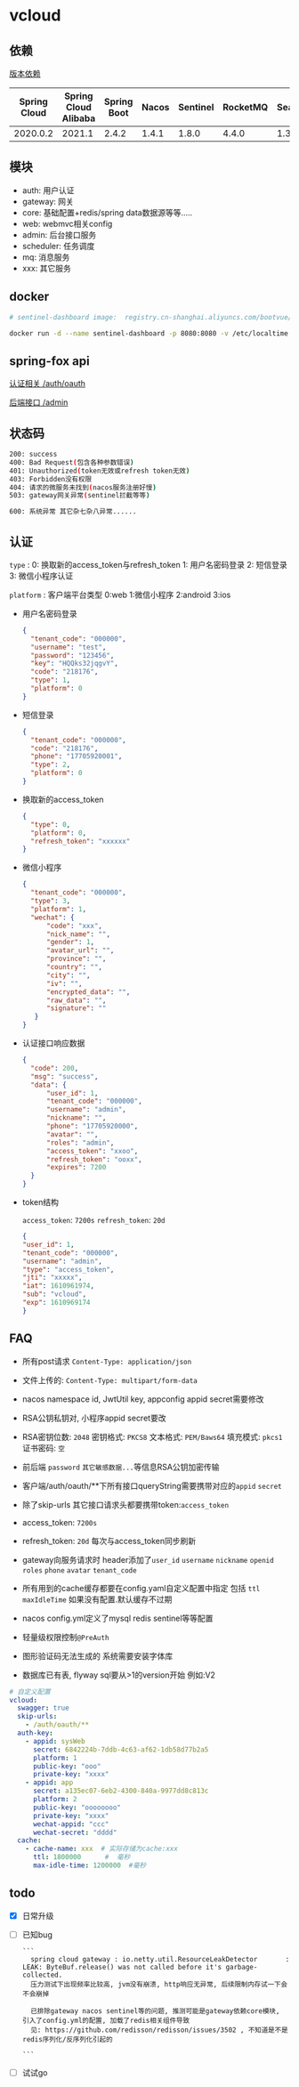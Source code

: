 # vcloud

## 依赖

[版本依赖](https://github.com/alibaba/spring-cloud-alibaba/wiki/%E7%89%88%E6%9C%AC%E8%AF%B4%E6%98%8E)

|  Spring Cloud   | Spring Cloud Alibaba  | Spring Boot| Nacos | Sentinel| RocketMQ | Seata|
|  ----  | ----  | ----  | ----  | ----  | ----  | ----  |
| 2020.0.2  | 2021.1 |2.4.2 |    1.4.1 |1.8.0 |4.4.0|1.3.0|

## 模块

- auth: 用户认证
- gateway: 网关
- core: 基础配置+redis/spring data数据源等等.....
- web: webmvc相关config
- admin: 后台接口服务
- scheduler: 任务调度
- mq: 消息服务
- xxx: 其它服务

## docker

```bash
# sentinel-dashboard image:  registry.cn-shanghai.aliyuncs.com/bootvue/sentinel:latest

docker run -d --name sentinel-dashboard -p 8080:8080 -v /etc/localtime:/etc/localtime registry.cn-shanghai.aliyuncs.com/bootvue/sentinel:latest
```

## spring-fox api

[认证相关 /auth/oauth](http://localhost:8080/auth/swagger-ui/index.html?urls.primaryName=auth)

[后端接口 /admin](http://localhost:8080/admin/swagger-ui/index.html?urls.primaryName=admin)

## 状态码

```bash
200: success
400: Bad Request(包含各种参数错误)
401: Unauthorized(token无效或refresh token无效)
403: Forbidden没有权限
404: 请求的微服务未找到(nacos服务注册好慢)
503: gateway网关异常(sentinel拦截等等)

600: 系统异常 其它杂七杂八异常......
```

## 认证

`type` : 0: 换取新的access_token与refresh_token 1: 用户名密码登录 2: 短信登录 3: 微信小程序认证

`platform` : 客户端平台类型 0:web 1:微信小程序 2:android 3:ios

- 用户名密码登录

  ```json
  {
    "tenant_code": "000000",
    "username": "test",
    "password": "123456",
    "key": "HQQks32jqgvY",
    "code": "218176",
    "type": 1,
    "platform": 0
  }
  ```
- 短信登录

  ```json
  {
    "tenant_code": "000000",
    "code": "218176",
    "phone": "17705920001",
    "type": 2,
    "platform": 0
  }
  ```

- 换取新的access_token

  ```json
  {
    "type": 0,
    "platform": 0,
    "refresh_token": "xxxxxx"
  }
  ```

- 微信小程序

  ```json
  {
    "tenant_code": "000000",
    "type": 3,
    "platform": 1,
    "wechat": {
        "code": "xxx",
        "nick_name": "",
        "gender": 1,
        "avatar_url": "",
        "province": "",
        "country": "",
        "city": "",
        "iv": "",
        "encrypted_data": "",
        "raw_data": "",
        "signature": ""
     }
  }
  ```

- 认证接口响应数据

  ```json
  {
    "code": 200,
    "msg": "success",
    "data": {
        "user_id": 1,
        "tenant_code": "000000",
        "username": "admin",
        "nickname": "",
        "phone": "17705920000",
        "avatar": "",
        "roles": "admin",
        "access_token": "xxoo",
        "refresh_token": "ooxx",
        "expires": 7200
    }
  }
  ```

- token结构

  `access_token`: `7200s` `refresh_token`: `20d`

  ```json
  {
  "user_id": 1,
  "tenant_code": "000000",
  "username": "admin",
  "type": "access_token",
  "jti": "xxxxx",
  "iat": 1610961974,
  "sub": "vcloud",
  "exp": 1610969174
  }
  ```

## FAQ

- 所有post请求 `Content-Type: application/json`

- 文件上传的:  `Content-Type: multipart/form-data`

- nacos namespace id, JwtUtil key, appconfig appid secret需要修改

- RSA公钥私钥对, 小程序appid secret要改

- RSA密钥位数: `2048` 密钥格式: `PKCS8`  文本格式: `PEM/Baws64` 填充模式: `pkcs1` 证书密码: `空`

- 前后端 `password` `其它敏感数据...`等信息RSA公钥加密传输

- 客户端/auth/oauth/**下所有接口queryString需要携带对应的`appid` `secret`

- 除了skip-urls 其它接口请求头都要携带token:`access_token`

- access_token: `7200s`

- refresh_token: `20d` 每次与access_token同步刷新

- gateway向服务请求时 header添加了`user_id` `username` `nickname` `openid` `roles`  `phone` `avatar` `tenant_code`

- 所有用到的cache缓存都要在config.yaml自定义配置中指定 包括 `ttl` `maxIdleTime` 如果没有配置.默认缓存不过期

- nacos config.yml定义了mysql redis sentinel等等配置

- 轻量级权限控制`@PreAuth`

- 图形验证码无法生成的 系统需要安装字体库

- 数据库已有表, flyway sql要从>1的version开始 例如:V2

```yaml
# 自定义配置
vcloud:
  swagger: true
  skip-urls:
    - /auth/oauth/**
  auth-key:
    - appid: sysWeb
      secret: 6842224b-7ddb-4c63-af62-1db58d77b2a5
      platform: 1
      public-key: "ooo"
      private-key: "xxxx"
    - appid: app
      secret: a135ec07-6eb2-4300-840a-9977dd8c813c
      platform: 2
      public-key: "oooooooo"
      private-key: "xxxx"
      wechat-appid: "ccc"
      wechat-secret: "dddd"
  cache:
    - cache-name: xxx  # 实际存储为cache:xxx
      ttl: 1800000      #  毫秒
      max-idle-time: 1200000  #毫秒
```

## todo

- [x] 日常升级

- [ ] 已知bug

      ```
        spring cloud gateway : io.netty.util.ResourceLeakDetector       : LEAK: ByteBuf.release() was not called before it's garbage-collected.
        压力测试下出现频率比较高, jvm没有崩溃, http响应无异常, 后续限制内存试一下会不会崩掉  
        
        已排除gateway nacos sentinel等的问题, 推测可能是gateway依赖core模块, 引入了config.yml的配置, 加载了redis相关组件导致
        见: https://github.com/redisson/redisson/issues/3502 , 不知道是不是redis序列化/反序列化引起的
        
      ```

- [ ] 试试go